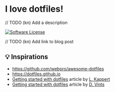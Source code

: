# I love dotfiles!

// TODO (kn) Add a description

[![Software License](https://img.shields.io/badge/license-MIT-lightgrey.svg)](https://github.com/mas-cli/mas/blob/main/LICENSE)

// TODO (kn) Add link to blog post

## 💡 Inspirations

- https://github.com/webpro/awesome-dotfiles
- https://dotfiles.github.io
- [Getting started with dotfiles](https://www.webpro.nl/articles/getting-started-with-dotfiles) article by [L. Kappert](https://github.com/webpro)
- [Getting started with dotfiles](https://driesvints.com/blog/getting-started-with-dotfiles/) article by [D. Vints](https://github.com/driesvints)
